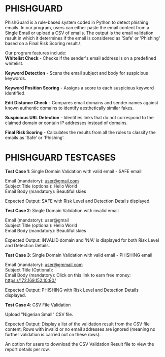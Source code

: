 # PHISHGUARD

PhishGuard is a rule-based system coded in Python to detect phishing emails. In our program, users can either paste the email content from a Single Email or upload a CSV of emails. The output is the email validation result in which it determines if the email is considered as 'Safe' or 'Phishing' based on a Final Risk Scoring result.\

Our program features include:\
**Whitelist Check** - Checks if the sender's email address is on a predefined whitelist.

**Keyword Detection** - Scans the email subject and body for suspicious keywords.

**Keyword Position Scoring** - Assigns a score to each suspicious keyword identified.

**Edit Distance Check** - Compares email domains and sender names against known authentic domains to identify aesthetically similar fakes.

**Suspicious URL Detection** - Identifies links that do not correspond to the claimed domain or contain IP addresses instead of domains.

**Final Risk Scoring** - Calculates the results from all the rules to classify the emails as 'Safe' or 'Phishing'.

# PHISHGUARD TESTCASES
**Test Case 1**: Single Domain Validation with valid email - SAFE email

Email (mandatory): user@gmail.com\
Subject Title (optional): Hello World\
Email Body (mandatory): Beautiful skies

Expected Output: SAFE with Risk Level and Detection Details displayed.

**Test Case 2**: Single Domain Validation with invalid email

Email (mandatory): user@gmail\
Subject Title (optional): Hello World\
Email Body (mandatory): Beautiful skies

Expected Output: INVALID domain and 'N/A' is displayed for both Risk Level and Detection Details.

**Test Case 3**: Single Domain Validation with valid email - PHISHING email

Email (mandatory): user@gmmail.com\
Subject Title (Optional):\
Email Body (mandatory): Click on this link to earn free money: https://172.169.152.10:80/

Expected Output: PHISHING with Risk Level and Detection Details displayed.

**Test Case 4**: CSV File Validation

Upload "Nigerian Small" CSV file.

Expected Output: Display a list of the validation result from the CSV file content; Rows with invalid or no email addresses are ignored (meaning no further validation is carried out on these rows).

An option for users to download the CSV Validation Result file to view the report details per row.

